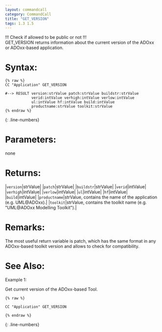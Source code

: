 ```yaml
---
layout: commandcall
category: CommandCall
title: "GET_VERSION"
tags: 1.3 1.5
---
```


!!! Check if allowed to be public or not !!!  
GET_VERSION returns information about the current version of the ADOxx or ADOxx-based application.

# Syntax:  

```adoscript
{% raw %}
CC "Application" GET_VERSION	

#--> RESULT version:strValue patch:strValue buildstr:strValue 
			verid:intValue verhigh:intValue verlow:intValue 
			ul:intValue hf:intValue build:intValue
			productname:strValue toolkit:strValue
{% endraw %}
```
{: .line-numbers}

# Parameters:  

none

# Returns:  

|`version`|strValue|
|`patch`|strValue|
|`buildstr`|strValue|
|`verid`|intValue|
|`verhigh`|intValue|
|`verlow`|intValue|
|`ul`|intValue|
|`hf`|intValue|
|`build`|intValue|
|`productname`|strValue, contains the name of the application (e.g. UML@ADOxx).|
|`toolkit`|strValue, contains the toolkit name (e.g. "UML@ADOxx Modelling Toolkit").|


# Remarks:

The most useful return variable is patch, which has the same format in any ADOxx-based toolkit version and allows to check for compatibility.

# See Also:  



Example 1:

Get current version of the ADOxx-based Tool.  
```adoscript
{% raw %}

CC "Application" GET_VERSION

{% endraw %}
```
{: .line-numbers}
